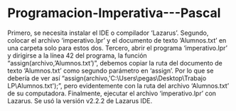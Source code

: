 # Programacion-Imperativa---Pascal

Primero, se necesita instalar el IDE o compilador ‘Lazarus’. Segundo, colocar el archivo ‘imperativo.lpr’ y el documento de texto ‘Alumnos.txt’ en una carpeta solo 
para estos dos. Tercero, abrir el programa ‘imperativo.lpr’ y dirigirse a la línea 42 del programa, la función “assign(archivo,’Alumnos.txt’)”, debemos copiar la ruta 
del documento de texto ‘Alumnos.txt’ como segundo parámetro en ‘assign’. Por lo que se debería de ver así “assign(archivo,'C:\Users\pegas\Desktop\Trabajo LP\Alumnos.txt');”,
pero evidentemente con la ruta del archivo ‘Alumnos.txt’ de su computadora. Finalmente, ejecutar el archivo ‘imperativo.lpr’ con Lazarus.  Se usó la versión v2.2.2 de 
Lazarus IDE. 
